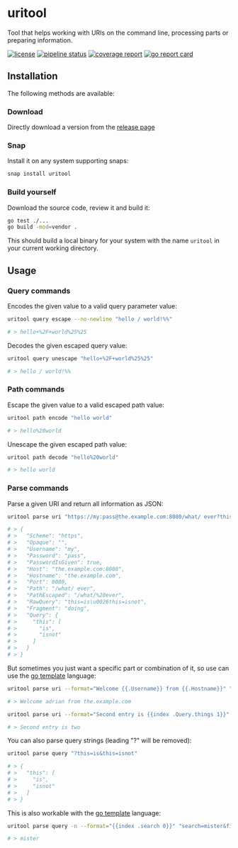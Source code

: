# uritool

Tool that helps working with URIs on the command line, processing parts or preparing information.

[![license](https://img.shields.io/github/license/adrianrudnik/uritool.svg)](https://lab.klonmaschine.de/adrian.rudnik/uritool/blob/develop/LICENSE)
[![pipeline status](https://lab.klonmaschine.de/adrian.rudnik/uritool/badges/develop/pipeline.svg)](https://lab.klonmaschine.de/adrian.rudnik/uritool/commits/develop)
[![coverage report](https://lab.klonmaschine.de/adrian.rudnik/uritool/badges/develop/coverage.svg)](https://lab.klonmaschine.de/adrian.rudnik/uritool/commits/develop)
[![go report card](https://goreportcard.com/badge/github.com/adrianrudnik/uritool)](https://goreportcard.com/report/github.com/adrianrudnik/uritool)

## Installation

The following methods are available:

### Download

Directly download a version from the [release page](https://github.com/adrianrudnik/uritool/releases)

### Snap

Install it on any system supporting snaps:

```sh
snap install uritool
```

### Build yourself

Download the source code, review it and build it:

```sh
go test ./...
go build -mod=vendor .
```

This should build a local binary for your system with the name `uritool` in your current working directory.

## Usage

### Query commands

Encodes the given value to a valid query parameter value:

```sh
uritool query escape --no-newline "hello / world!%%"

# > hello+%2F+world%25%25
```

Decodes the given escaped query value:

```sh
uritool query unescape "hello+%2F+world%25%25"

# > hello / world!%%
```

### Path commands

Escape the given value to a valid escaped path value:

```sh
uritool path encode "hello world"

# > hello%20world
``` 

Unescape the given escaped path value:

```sh
uritool path decode "hello%20world"

# > hello world
``` 

### Parse commands

Parse a given URI and return all information as JSON:

```sh
uritool parse uri "https://my:pass@the.example.com:8080/what/ ever?this=is&this=isnot#doing"

# > {
# >   "Scheme": "https",
# >   "Opaque": "",
# >   "Username": "my",
# >   "Password": "pass",
# >   "PasswordIsGiven": true,
# >   "Host": "the.example.com:8080",
# >   "Hostname": "the.example.com",
# >   "Port": 8080,
# >   "Path": "/what/ ever",
# >   "PathEscaped": "/what/%20ever",
# >   "RawQuery": "this=is\u0026this=isnot",
# >   "Fragment": "doing",
# >   "Query": {
# >     "this": [
# >       "is",
# >       "isnot"
# >     ]
# >   }
# > }
```

But sometimes you just want a specific part or combination of it, so use can use the [go template](https://golang.org/pkg/text/template/) language:

```sh
uritool parse uri --format="Welcome {{.Username}} from {{.Hostname}}" "https://adrian:something@the.example.com:8080/?uh=oh"

# > Welcome adrian from the.example.com

uritool parse uri --format="Second entry is {{index .Query.things 1}}" "https://adrian:something@the.example.com:8080/?things=one&things=two"

# > Second entry is two
```

You can also parse query strings (leading "?" will be removed):

```sh
uritool parse query "?this=is&this=isnot"

# > {
# >   "this": [
# >     "is",
# >     "isnot"
# >   ]
# > }
```

This is also workable with the [go template](https://golang.org/pkg/text/template/) language:

```sh
uritool parse query -n --format="{{index .search 0}}" "search=mister&filter=x"

# > mister
```
